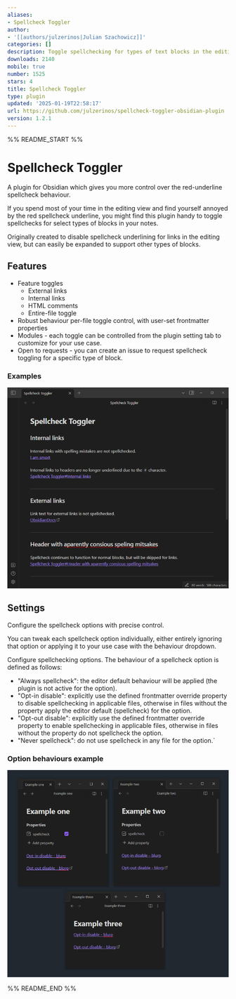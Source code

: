 ```yaml
---
aliases:
- Spellcheck Toggler
author:
- '[[authors/julzerinos|Julian Szachowicz]]'
categories: []
description: Toggle spellchecking for types of text blocks in the editing view.
downloads: 2140
mobile: true
number: 1525
stars: 4
title: Spellcheck Toggler
type: plugin
updated: '2025-01-19T22:58:17'
url: https://github.com/julzerinos/spellcheck-toggler-obsidian-plugin
version: 1.2.1
---
```


%% README_START %%

# Spellcheck Toggler

A plugin for Obsidian which gives you more control over the red-underline spellcheck behaviour.

If you spend most of your time in the editing view and find yourself annoyed by the red spellcheck underline, you might find this plugin handy to toggle spellchecks for select types of blocks in your notes.

Originally created to disable spellcheck underlining for links in the editing view, but can easily be expanded to support other types of blocks.

## Features

-   Feature toggles
    -   External links
    -   Internal links
    -   HTML comments
    -   Entire-file toggle
-   Robust behaviour per-file toggle control, with user-set frontmatter properties
-   Modules - each toggle can be controlled from the plugin setting tab to customize for your use case.
-   Open to requests - you can create an issue to request spellcheck toggling for a specific type of block.

### Examples

![](https://github.com/julzerinos/spellcheck-toggler-obsidian-plugin/blob/assets/example1.png?raw=true)

## Settings

Configure the spellcheck options with precise control.

You can tweak each spellcheck option individually, either entirely ignoring that option or applying it to your use case with the behaviour dropdown.

Configure spellchecking options. The behaviour of a spellcheck option is defined as follows:
  - "Always spellcheck": the editor default behaviour will be applied (the plugin is not active for the option).
  - "Opt-in disable": explicitly use the defined frontmatter override property to disable spellchecking in applicable files, otherwise in files without the property apply the editor default (spellcheck) for the option.
  - "Opt-out disable": explicitly use the defined frontmatter override property to enable spellchecking in applicable files, otherwise in files without the property do not spellcheck the option.
  - "Never spellcheck": do not use spellcheck in any file for the option.`

### Option behaviours example

![](https://github.com/julzerinos/spellcheck-toggler-obsidian-plugin/blob/assets/opt-behaviours.png?raw=true)


%% README_END %%